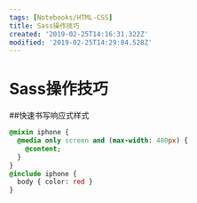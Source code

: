 ```yaml
---
tags: [Notebooks/HTML-CSS]
title: Sass操作技巧
created: '2019-02-25T14:16:31.322Z'
modified: '2019-02-25T14:29:04.528Z'
---
```


# Sass操作技巧
##快速书写响应式样式
```sass
@mixin iphone {  
  @media only screen and (max-width: 480px) {  
    @content;  
  }  
} 
@include iphone {  
  body { color: red }  
} 
```
